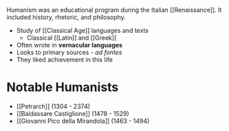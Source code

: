 Humanism was an educational program during the Italian [[Renaissance]]. It included history, rhetoric, and philosophy.
- Study of [[Classical Age]] languages and texts
	- Classical [[Latin]] and [[Greek]]
- Often wrote in **vernacular languages**
- Looks to primary sources - *ad fontes*
- They liked achievement in this life
# Notable Humanists
- [[Petrarch]] (1304 - 2374)
- [[Baldassare Castiglione]] (1478 - 1529)
- [[Giovanni Pico della Mirandola]] (1463 - 1494)